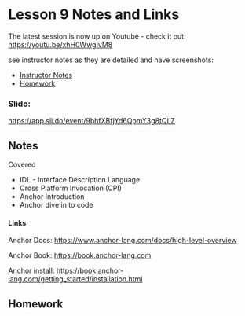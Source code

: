 # Lesson 9 Notes and Links

The latest session is now up on Youtube - check it out: https://youtu.be/xhH0WwgIvM8

see instructor notes as they are detailed and have screenshots:
 - [Instructor Notes](../instructor_slide_notes_and_homework/Lesson9.pdf)
 - [Homework](../instructor_slide_notes_and_homework/Homework9.pdf)


### Slido:
https://app.sli.do/event/9bhfXBfjYd6QpmY3g8tQLZ


## Notes

Covered
 - IDL - Interface Description Language
 - Cross Platform Invocation (CPI)
 - Anchor Introduction
 - Anchor dive in to code

#### Links

Anchor Docs:
https://www.anchor-lang.com/docs/high-level-overview

Anchor Book:
https://book.anchor-lang.com

Anchor install:
https://book.anchor-lang.com/getting_started/installation.html



## Homework

